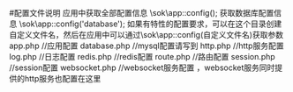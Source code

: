 #配置文件说明
应用中获取全部配置信息 \sok\app::config();
获取数据库配置信息 \sok\app::config('database');
如果有特性的配置要求，可以在这个目录创建自定义文件名，然后在应用中可以通过\sok\app::config(自定义文件名)获取参数
app.php //应用配置
database.php //mysql配置请写到 
http.php //http服务配置
log.php //日志配置
redis.php //redis配置
route.php //路由配置
session.php //session配置
websocket.php //websocket服务配置 ，websocket服务同时提供的http服务也配置在这里

